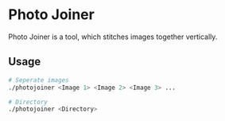 # Photo Joiner

Photo Joiner is a tool, which stitches images together vertically.

## Usage

```bash
# Seperate images
./photojoiner <Image 1> <Image 2> <Image 3> ...

# Directory
./photojoiner <Directory>
```
